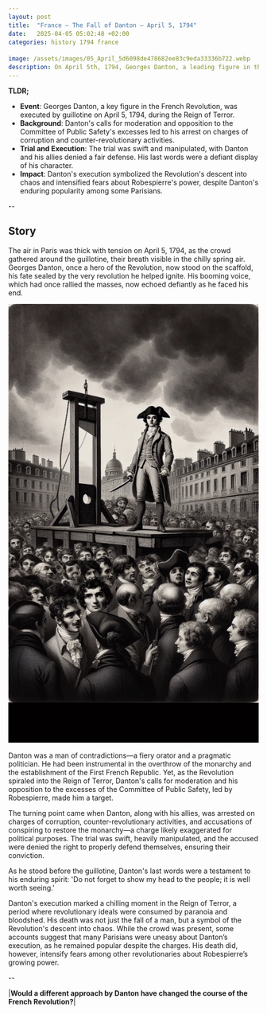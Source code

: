 ```yaml
---
layout: post
title:  "France – The Fall of Danton – April 5, 1794"
date:   2025-04-05 05:02:48 +02:00
categories: history 1794 france

image: /assets/images/05_April_5d6098de478682ee83c9eda33336b722.webp
description: On April 5th, 1794, Georges Danton, a leading figure in the early stages of the French Revolution, was executed by guillotine in Paris. His death marked a significant moment in the Reign of Terror.
---
```


**TLDR;**
- **Event**: Georges Danton, a key figure in the French Revolution, was executed by guillotine on April 5, 1794, during the Reign of Terror.
- **Background**: Danton's calls for moderation and opposition to the Committee of Public Safety's excesses led to his arrest on charges of corruption and counter-revolutionary activities.
- **Trial and Execution**: The trial was swift and manipulated, with Danton and his allies denied a fair defense. His last words were a defiant display of his character.
- **Impact**: Danton's execution symbolized the Revolution's descent into chaos and intensified fears about Robespierre's power, despite Danton's enduring popularity among some Parisians.

--


## Story
The air in Paris was thick with tension on April 5, 1794, as the crowd gathered around the guillotine, their breath visible in the chilly spring air. Georges Danton, once a hero of the Revolution, now stood on the scaffold, his fate sealed by the very revolution he helped ignite. His booming voice, which had once rallied the masses, now echoed defiantly as he faced his end.

![Image](/assets/images/05_April_5d6098de478682ee83c9eda33336b722.webp)

Danton was a man of contradictions—a fiery orator and a pragmatic politician. He had been instrumental in the overthrow of the monarchy and the establishment of the First French Republic. Yet, as the Revolution spiraled into the Reign of Terror, Danton's calls for moderation and his opposition to the excesses of the Committee of Public Safety, led by Robespierre, made him a target.

The turning point came when Danton, along with his allies, was arrested on charges of corruption, counter-revolutionary activities, and accusations of conspiring to restore the monarchy—a charge likely exaggerated for political purposes. The trial was swift, heavily manipulated, and the accused were denied the right to properly defend themselves, ensuring their conviction.

As he stood before the guillotine, Danton's last words were a testament to his enduring spirit: 'Do not forget to show my head to the people; it is well worth seeing.'

Danton's execution marked a chilling moment in the Reign of Terror, a period where revolutionary ideals were consumed by paranoia and bloodshed. His death was not just the fall of a man, but a symbol of the Revolution's descent into chaos. While the crowd was present, some accounts suggest that many Parisians were uneasy about Danton’s execution, as he remained popular despite the charges. His death did, however, intensify fears among other revolutionaries about Robespierre’s growing power.


--

|**Would a different approach by Danton have changed the course of the French Revolution?**|

